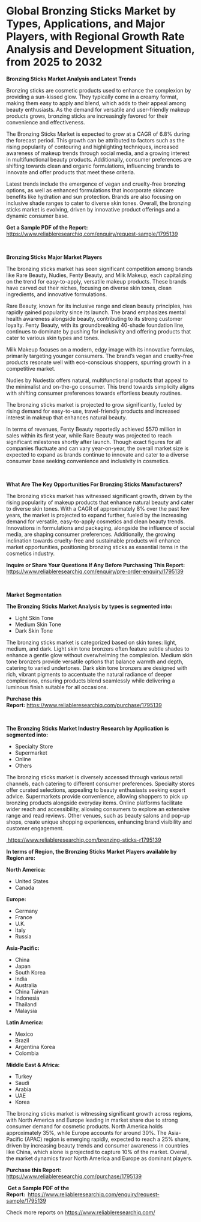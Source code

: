 <p><h1>Global Bronzing Sticks Market by Types, Applications, and Major Players, with Regional Growth Rate Analysis and Development Situation, from 2025 to 2032</h1></p><p><strong>Bronzing Sticks Market Analysis and Latest Trends</strong></p>
<p><p>Bronzing sticks are cosmetic products used to enhance the complexion by providing a sun-kissed glow. They typically come in a creamy format, making them easy to apply and blend, which adds to their appeal among beauty enthusiasts. As the demand for versatile and user-friendly makeup products grows, bronzing sticks are increasingly favored for their convenience and effectiveness.</p><p>The Bronzing Sticks Market is expected to grow at a CAGR of 6.8% during the forecast period. This growth can be attributed to factors such as the rising popularity of contouring and highlighting techniques, increased awareness of makeup trends through social media, and a growing interest in multifunctional beauty products. Additionally, consumer preferences are shifting towards clean and organic formulations, influencing brands to innovate and offer products that meet these criteria.</p><p>Latest trends include the emergence of vegan and cruelty-free bronzing options, as well as enhanced formulations that incorporate skincare benefits like hydration and sun protection. Brands are also focusing on inclusive shade ranges to cater to diverse skin tones. Overall, the bronzing sticks market is evolving, driven by innovative product offerings and a dynamic consumer base.</p></p>
<p><strong>Get a Sample PDF of the Report:&nbsp;</strong> <a href="https://www.reliableresearchiq.com/enquiry/request-sample/1795139?utm_campaign=2455&utm_medium=2&utm_source=Github&utm_content=ia&utm_term=04042025&utm_id=bronzing-sticks">https://www.reliableresearchiq.com/enquiry/request-sample/1795139</a></p>
<p>&nbsp;</p>
<p><strong>Bronzing Sticks Major Market Players</strong></p>
<p><p>The bronzing sticks market has seen significant competition among brands like Rare Beauty, Nudies, Fenty Beauty, and Milk Makeup, each capitalizing on the trend for easy-to-apply, versatile makeup products. These brands have carved out their niches, focusing on diverse skin tones, clean ingredients, and innovative formulations.</p><p>Rare Beauty, known for its inclusive range and clean beauty principles, has rapidly gained popularity since its launch. The brand emphasizes mental health awareness alongside beauty, contributing to its strong customer loyalty. Fenty Beauty, with its groundbreaking 40-shade foundation line, continues to dominate by pushing for inclusivity and offering products that cater to various skin types and tones.</p><p>Milk Makeup focuses on a modern, edgy image with its innovative formulas, primarily targeting younger consumers. The brand’s vegan and cruelty-free products resonate well with eco-conscious shoppers, spurring growth in a competitive market. </p><p>Nudies by Nudestix offers natural, multifunctional products that appeal to the minimalist and on-the-go consumer. This trend towards simplicity aligns with shifting consumer preferences towards effortless beauty routines.</p><p>The bronzing sticks market is projected to grow significantly, fueled by rising demand for easy-to-use, travel-friendly products and increased interest in makeup that enhances natural beauty. </p><p>In terms of revenues, Fenty Beauty reportedly achieved $570 million in sales within its first year, while Rare Beauty was projected to reach significant milestones shortly after launch. Though exact figures for all companies fluctuate and can vary year-on-year, the overall market size is expected to expand as brands continue to innovate and cater to a diverse consumer base seeking convenience and inclusivity in cosmetics.</p></p>
<p>&nbsp;</p>
<p><strong>What Are The Key Opportunities For Bronzing Sticks Manufacturers?</strong></p>
<p><p>The bronzing sticks market has witnessed significant growth, driven by the rising popularity of makeup products that enhance natural beauty and cater to diverse skin tones. With a CAGR of approximately 8% over the past few years, the market is projected to expand further, fueled by the increasing demand for versatile, easy-to-apply cosmetics and clean beauty trends. Innovations in formulations and packaging, alongside the influence of social media, are shaping consumer preferences. Additionally, the growing inclination towards cruelty-free and sustainable products will enhance market opportunities, positioning bronzing sticks as essential items in the cosmetics industry.</p></p>
<p><strong>Inquire or Share Your Questions If Any Before Purchasing This Report:</strong> <a href="https://www.reliableresearchiq.com/enquiry/pre-order-enquiry/1795139?utm_campaign=2455&utm_medium=2&utm_source=Github&utm_content=ia&utm_term=04042025&utm_id=bronzing-sticks">https://www.reliableresearchiq.com/enquiry/pre-order-enquiry/1795139</a></p>
<p>&nbsp;</p>
<p><strong>Market Segmentation</strong></p>
<p><strong>The Bronzing Sticks Market Analysis by types is segmented into:</strong></p>
<p><ul><li>Light Skin Tone</li><li>Medium Skin Tone</li><li>Dark Skin Tone</li></ul></p>
<p><p>The bronzing sticks market is categorized based on skin tones: light, medium, and dark. Light skin tone bronzers often feature subtle shades to enhance a gentle glow without overwhelming the complexion. Medium skin tone bronzers provide versatile options that balance warmth and depth, catering to varied undertones. Dark skin tone bronzers are designed with rich, vibrant pigments to accentuate the natural radiance of deeper complexions, ensuring products blend seamlessly while delivering a luminous finish suitable for all occasions.</p></p>
<p><strong>Purchase this Report:&nbsp;</strong><a href="https://www.reliableresearchiq.com/purchase/1795139?utm_campaign=2455&utm_medium=2&utm_source=Github&utm_content=ia&utm_term=04042025&utm_id=bronzing-sticks">https://www.reliableresearchiq.com/purchase/1795139</a></p>
<p>&nbsp;</p>
<p><strong>The Bronzing Sticks Market Industry Research by Application is segmented into:</strong></p>
<p><ul><li>Specialty Store</li><li>Supermarket</li><li>Online</li><li>Others</li></ul></p>
<p><p>The bronzing sticks market is diversely accessed through various retail channels, each catering to different consumer preferences. Specialty stores offer curated selections, appealing to beauty enthusiasts seeking expert advice. Supermarkets provide convenience, allowing shoppers to pick up bronzing products alongside everyday items. Online platforms facilitate wider reach and accessibility, allowing consumers to explore an extensive range and read reviews. Other venues, such as beauty salons and pop-up shops, create unique shopping experiences, enhancing brand visibility and customer engagement.</p></p>
<p><a href="https://www.reliableresearchiq.com/bronzing-sticks-r1795139?utm_campaign=2455&utm_medium=2&utm_source=Github&utm_content=ia&utm_term=04042025&utm_id=bronzing-sticks">&nbsp;https://www.reliableresearchiq.com/bronzing-sticks-r1795139</a></p>
<p><strong>In terms of Region, the Bronzing Sticks Market Players available by Region are:</strong></p>
<p>
    <p> <strong> North America: </strong>
        <ul>
            <li>United States</li>
            <li>Canada</li>
        </ul>
        </p> 
    <p> <strong> Europe: </strong>
        <ul>
            <li>Germany</li>
            <li>France</li>
            <li>U.K.</li>
            <li>Italy</li>
            <li>Russia</li>
        </ul>
        </p> 
    <p> <strong> Asia-Pacific: </strong>
        <ul>
            <li>China</li>
            <li>Japan</li>
            <li>South Korea</li>
            <li>India</li>
            <li>Australia</li>
            <li>China Taiwan</li>
            <li>Indonesia</li>
            <li>Thailand</li>
            <li>Malaysia</li>
        </ul>
        </p> 
    <p> <strong> Latin America: </strong>
        <ul>
            <li>Mexico</li>
            <li>Brazil</li>
            <li>Argentina Korea</li>
            <li>Colombia</li>
        </ul>
        </p> 
    <p> <strong> Middle East & Africa: </strong>
        <ul>
            <li>Turkey</li>
            <li>Saudi</li>
            <li>Arabia</li>
            <li>UAE</li>
            <li>Korea</li>
        </ul>
    </p>
    </p>
<p><p>The bronzing sticks market is witnessing significant growth across regions, with North America and Europe leading in market share due to strong consumer demand for cosmetic products. North America holds approximately 35%, while Europe accounts for around 30%. The Asia-Pacific (APAC) region is emerging rapidly, expected to reach a 25% share, driven by increasing beauty trends and consumer awareness in countries like China, which alone is projected to capture 10% of the market. Overall, the market dynamics favor North America and Europe as dominant players.</p></p>
<p><strong>Purchase this Report: </strong><a href="https://www.reliableresearchiq.com/purchase/1795139?utm_campaign=2455&utm_medium=2&utm_source=Github&utm_content=ia&utm_term=04042025&utm_id=bronzing-sticks">https://www.reliableresearchiq.com/purchase/1795139</a></p>
<p>&nbsp;<strong>Get a Sample PDF of the Report:&nbsp;&nbsp;</strong><a href="https://www.reliableresearchiq.com/enquiry/request-sample/1795139?utm_campaign=2455&utm_medium=2&utm_source=Github&utm_content=ia&utm_term=04042025&utm_id=bronzing-sticks">https://www.reliableresearchiq.com/enquiry/request-sample/1795139</a></p>
<p><strong></strong></p>
<p>Check more reports on <a href="https://www.reliableresearchiq.com/?utm_campaign=2455&utm_medium=2&utm_source=Github&utm_content=ia&utm_term=04042025&utm_id=bronzing-sticks">https://www.reliableresearchiq.com/</a></p>